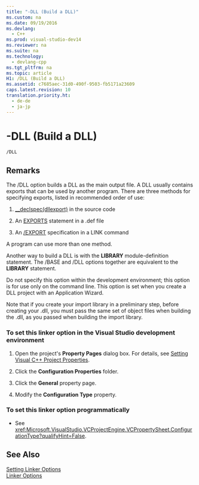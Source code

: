 ```yaml
---
title: "-DLL (Build a DLL)"
ms.custom: na
ms.date: 09/19/2016
ms.devlang: 
  - C++
ms.prod: visual-studio-dev14
ms.reviewer: na
ms.suite: na
ms.technology: 
  - devlang-cpp
ms.tgt_pltfrm: na
ms.topic: article
H1: /DLL (Build a DLL)
ms.assetid: c7685aec-31d0-490f-9503-fb5171a23609
caps.latest.revision: 10
translation.priority.ht: 
  - de-de
  - ja-jp
---
```

# -DLL (Build a DLL)
```  
/DLL  
```  
  
## Remarks  
 The /DLL option builds a DLL as the main output file. A DLL usually contains exports that can be used by another program. There are three methods for specifying exports, listed in recommended order of use:  
  
1.  [__declspec(dllexport)](../vs140/dllexport--dllimport.md) in the source code  
  
2.  An [EXPORTS](../vs140/EXPORTS.md) statement in a .def file  
  
3.  An [/EXPORT](../vs140/-EXPORT--Exports-a-Function-.md) specification in a LINK command  
  
 A program can use more than one method.  
  
 Another way to build a DLL is with the **LIBRARY** module-definition statement. The /BASE and /DLL options together are equivalent to the **LIBRARY** statement.  
  
 Do not specify this option within the development environment; this option is for use only on the command line. This option is set when you create a DLL project with an Application Wizard.  
  
 Note that if you create your import library in a preliminary step, before creating your .dll, you must pass the same set of object files when building the .dll, as you passed when building the import library.  
  
### To set this linker option in the Visual Studio development environment  
  
1.  Open the project's **Property Pages** dialog box. For details, see [Setting Visual C++ Project Properties](../vs140/Working-with-Project-Properties.md).  
  
2.  Click the **Configuration Properties** folder.  
  
3.  Click the **General** property page.  
  
4.  Modify the **Configuration Type** property.  
  
### To set this linker option programmatically  
  
-   See <xref:Microsoft.VisualStudio.VCProjectEngine.VCPropertySheet.ConfigurationType?qualifyHint=False>.  
  
## See Also  
 [Setting Linker Options](../vs140/Setting-Linker-Options.md)   
 [Linker Options](../Topic/Linker%20Options.md)
